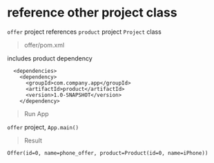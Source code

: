 # reference other project class

`offer` project references `product` project `Project` class

> offer/pom.xml

includes product dependency

```
  <dependencies>
    <dependency>
      <groupId>com.company.app</groupId>
      <artifactId>product</artifactId>
      <version>1.0-SNAPSHOT</version>
    </dependency>
```

> Run App

`offer` project, `App.main()`

> Result

```
Offer(id=0, name=phone_offer, product=Product(id=0, name=iPhone))
```
